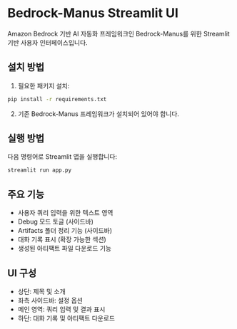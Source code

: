 # Bedrock-Manus Streamlit UI

Amazon Bedrock 기반 AI 자동화 프레임워크인 Bedrock-Manus를 위한 Streamlit 기반 사용자 인터페이스입니다.

## 설치 방법

1. 필요한 패키지 설치:
```bash
pip install -r requirements.txt
```

2. 기존 Bedrock-Manus 프레임워크가 설치되어 있어야 합니다.

## 실행 방법

다음 명령어로 Streamlit 앱을 실행합니다:
```bash
streamlit run app.py
```

## 주요 기능

- 사용자 쿼리 입력을 위한 텍스트 영역
- Debug 모드 토글 (사이드바)
- Artifacts 폴더 정리 기능 (사이드바)
- 대화 기록 표시 (확장 가능한 섹션)
- 생성된 아티팩트 파일 다운로드 기능

## UI 구성

- 상단: 제목 및 소개
- 좌측 사이드바: 설정 옵션
- 메인 영역: 쿼리 입력 및 결과 표시
- 하단: 대화 기록 및 아티팩트 다운로드
